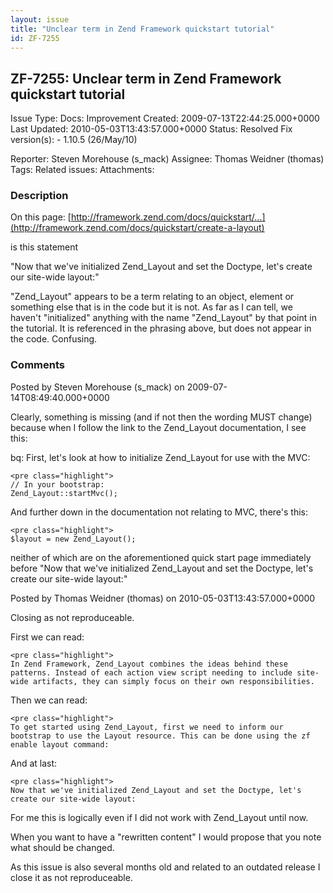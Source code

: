 ```yaml
---
layout: issue
title: "Unclear term in Zend Framework quickstart tutorial"
id: ZF-7255
---
```


ZF-7255: Unclear term in Zend Framework quickstart tutorial
-----------------------------------------------------------

 Issue Type: Docs: Improvement Created: 2009-07-13T22:44:25.000+0000 Last Updated: 2010-05-03T13:43:57.000+0000 Status: Resolved Fix version(s): - 1.10.5 (26/May/10)
 
 Reporter:  Steven Morehouse (s\_mack)  Assignee:  Thomas Weidner (thomas)  Tags: 
 Related issues: 
 Attachments: 
### Description

On this page: [http://framework.zend.com/docs/quickstart/…](http://framework.zend.com/docs/quickstart/create-a-layout)

is this statement

"Now that we've initialized Zend\_Layout and set the Doctype, let's create our site-wide layout:"

"Zend\_Layout" appears to be a term relating to an object, element or something else that is in the code but it is not. As far as I can tell, we haven't "initialized" anything with the name "Zend\_Layout" by that point in the tutorial. It is referenced in the phrasing above, but does not appear in the code. Confusing.

 

 

### Comments

Posted by Steven Morehouse (s\_mack) on 2009-07-14T08:49:40.000+0000

Clearly, something is missing (and if not then the wording MUST change) because when I follow the link to the Zend\_Layout documentation, I see this:

bq: First, let's look at how to initialize Zend\_Layout for use with the MVC:

 
    <pre class="highlight">
    // In your bootstrap:
    Zend_Layout::startMvc();


And further down in the documentation not relating to MVC, there's this:

 
    <pre class="highlight">
    $layout = new Zend_Layout();


neither of which are on the aforementioned quick start page immediately before "Now that we've initialized Zend\_Layout and set the Doctype, let's create our site-wide layout:"

 

 

Posted by Thomas Weidner (thomas) on 2010-05-03T13:43:57.000+0000

Closing as not reproduceable.

First we can read:

 
    <pre class="highlight">
    In Zend Framework, Zend_Layout combines the ideas behind these patterns. Instead of each action view script needing to include site-wide artifacts, they can simply focus on their own responsibilities.


Then we can read:

 
    <pre class="highlight">
    To get started using Zend_Layout, first we need to inform our bootstrap to use the Layout resource. This can be done using the zf enable layout command: 


And at last:

 
    <pre class="highlight">
    Now that we've initialized Zend_Layout and set the Doctype, let's create our site-wide layout: 


For me this is logically even if I did not work with Zend\_Layout until now.

When you want to have a "rewritten content" I would propose that you note what should be changed.

As this issue is also several months old and related to an outdated release I close it as not reproduceable.

 

 